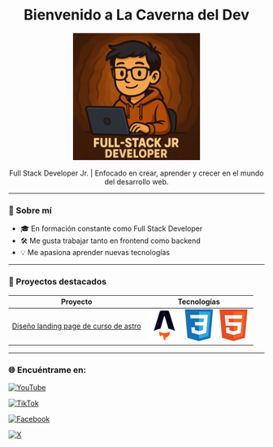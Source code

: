 <h1 align="center">Bienvenido a La Caverna del Dev</h1>
<p align="center">
  <img src="icons/logo.webp" alt="logo" width="250" height="250">
</p>
<p align="center">Full Stack Developer Jr. | Enfocado en crear, aprender y crecer en el mundo del desarrollo web.</p>

---

### 🚀 Sobre mí

- 🎓 En formación constante como Full Stack Developer
- 🛠️ Me gusta trabajar tanto en frontend como backend
- 💡  Me apasiona aprender nuevas tecnologías

---

### 📂 Proyectos destacados

| Proyecto | Tecnologías 
|----------|-------------
| [Diseño landing page de curso de astro](https://github.com/lacavernadeldev/landing-astrojs.git) | ![](icons/Astro.svg) ![](icons/CSS3.svg) ![](icons/HTML5.svg)


---

### 🌐 Encuéntrame en:

[![YouTube](https://img.shields.io/badge/YouTube-La_Caverna_del_Dev-FF0000?style=for-the-badge&logo=youtube&logoColor=white&labelColor=101010)](https://www.youtube.com/@lacavernadeldev)

[![TikTok](https://img.shields.io/badge/TikTok-@lacavernadeldev-ff3d94?style=for-the-badge&logo=tiktok&logoColor=white&labelColor=101010)](https://www.tiktok.com/@lacavernadeldev)

[![Facebook](https://img.shields.io/badge/Facebook-@lacavernadeldev-1877F2?style=for-the-badge&logo=facebook&logoColor=white&labelColor=101010)](https://www.facebook.com/lacavernadeldev)

[![X](https://img.shields.io/badge/@lacavernadeldev-1DA1F2?style=for-the-badge&logo=x&logoColor=white&labelColor=101010)](https://x.com/lacavernadeldev)
